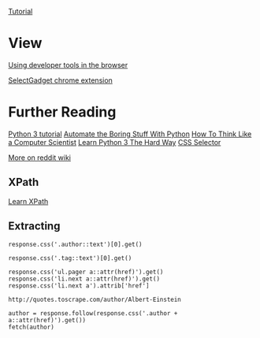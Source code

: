 [Tutorial](https://docs.scrapy.org/en/latest/intro/tutorial.html)

# View

[Using developer tools in the browser](https://docs.scrapy.org/en/latest/topics/developer-tools.html#topics-developer-tools)

[SelectGadget chrome extension](https://chrome.google.com/webstore/detail/selectorgadget/mhjhnkcfbdhnjickkkdbjoemdmbfginb)

# Further Reading

[Python 3 tutorial](https://docs.python.org/3/tutorial/)
[Automate the Boring Stuff With Python](https://automatetheboringstuff.com/)
[How To Think Like a Computer Scientist](http://openbookproject.net/thinkcs/python/english3e/)
[Learn Python 3 The Hard Way](https://learnpythonthehardway.org/python3/)
[CSS Selector](https://code.tutsplus.com/zh-hant/tutorials/the-30-css-selectors-you-must-memorize--net-16048)

[More on reddit wiki](https://www.reddit.com/r/learnpython/wiki/index#wiki_new_to_python.3F)

## XPath

[Learn XPath](https://docs.scrapy.org/en/latest/intro/tutorial.html#xpath-a-brief-intro)

## Extracting

```
response.css('.author::text')[0].get()
```

```
response.css('.tag::text')[0].get()
```

```
response.css('ul.pager a::attr(href)').get()
response.css('li.next a::attr(href)').get()
response.css('li.next a').attrib['href']
```

```
http://quotes.toscrape.com/author/Albert-Einstein
```
```
author = response.follow(response.css('.author + a::attr(href)').get())
fetch(author)
```